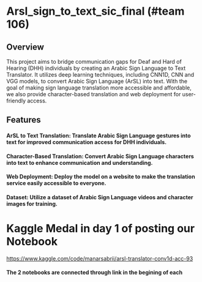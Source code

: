 # Arsl_sign_to_text_sic_final (#team 106)
## Overview
This project aims to bridge communication gaps for Deaf and Hard of Hearing (DHH) individuals by creating an Arabic Sign Language to Text Translator. It utilizes deep learning techniques, including CNN1D, CNN and VGG models, to convert Arabic Sign Language (ArSL) into text. With the goal of making sign language translation more accessible and affordable, we also provide character-based translation and web deployment for user-friendly access.

## Features
#### ArSL to Text Translation: Translate Arabic Sign Language gestures into text for improved communication access for DHH individuals.

#### Character-Based Translation: Convert Arabic Sign Language characters into text to enhance communication and understanding.

#### Web Deployment: Deploy the model on a website to make the translation service easily accessible to everyone.

#### Dataset: Utilize a dataset of Arabic Sign Language videos and character images for training.

# Kaggle Medal in day 1 of posting our Notebook

https://www.kaggle.com/code/manarsabrii/arsl-translator-conv1d-acc-93
#### The 2 notebooks are connected through link in the begining of each 

